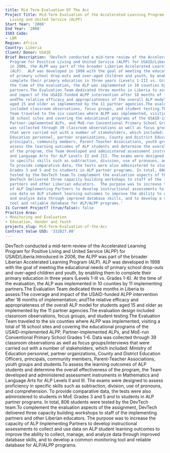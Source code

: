 ```yaml
---
title: Mid Term Evaluation Of The Acc
Project Title: Mid-Term Evaluation of the Accelerated Learning Program for Positive
  Living and United Service (ALPP)
Start Year: '2008'
End Year: '2008'
ISO3 Code:
- LBR
Region: Africa
Country: Liberia
Client/ Donor: USAID
Brief Description: 'DevTech conducted a mid-term review of the Accelerated Learning
  Program for Positive Living and United Service (ALPP) for USAID/Liberia.Introduced
  in 2006, the ALPP was part of the broader Liberian Accelerated Learning Program
  (ALP).  ALP was developed in 1998 with the goal of meeting the educational needs
  of primary school drop-outs and over-aged children and youth, by enabling them to
  complete their primary education in three years (Levels 1-III vs. Grades 1-6). At
  the time of the evaluation, the ALP was implemented in 10 counties by 11 implementing
  partners.The Evaluation Team dedicated three months in Liberia to assess:The coverage
  and impact of the USAID-funded ALPP intervention after 18 months of implementation;
  andThe relative efficacy and appropriateness of the overall ALP model for students
  aged 15 and older as implemented by the 11 partner agencies.The evaluation design
  included classroom observations, focus groups, and student testing.The Evaluation
  Team traveled to the six counties where ALPP was implemented, visiting a total of
  18 school sites and covering the educational programs of the USAID-implemented ALPP,
  Partner-implemented ALPs, and MoE-run Conventional Primary School Grades 1-6. Data
  was collected through 39 classroom observations as well as focus groups/interviews
  that were carried out with a number of stakeholders, which included: Ministry of
  Education personnel, partner organizations, County and District Education Officers,
  principals, community members, Parent-Teacher Associations, youth groups and students.To
  assess the learning outcomes of ALP students and determine the overall effectiveness
  of the program, the Team developed and administered assessment instruments in Mathematics
  and Language Arts for ALP Levels II and III. The exams were designed to assess proficiency
  in specific skills such as subtraction, division, use of pronouns, and comprehension.
  To provide comparative data, the tests were also administered to students in MoE
  Grades 3 and 5 and to students in ALP partner programs. In total, 806 students were
  tested by the DevTech team.To complement the evaluation aspects of the assignment,
  DevTech delivered three capacity building workshops to staff of the implementing
  partners and other Liberian educators.  The purpose was to increase the capacity
  of ALP Implementing Partners to develop instructional assessments to collect and
  use data on ALP student learning outcomes to improve the ability to collect, manage,
  and analyze data through improved database skills, and to develop a common monitoring
  tool and reliable database for ALP/ALPP programs.'
Is Current Project? (true/false): false
Practice Area:
- Monitoring and Evaluation
- Education, Gender and Youth
projects_slug: Mid-Term-Evaluation-of-the-Acc
Contract Value USD: '332827.00'
---
```


DevTech conducted a mid-term review of the Accelerated Learning Program for Positive Living and United Service (ALPP) for USAID/Liberia.Introduced in 2006, the ALPP was part of the broader Liberian Accelerated Learning Program (ALP).  ALP was developed in 1998 with the goal of meeting the educational needs of primary school drop-outs and over-aged children and youth, by enabling them to complete their primary education in three years (Levels 1-III vs. Grades 1-6). At the time of the evaluation, the ALP was implemented in 10 counties by 11 implementing partners.The Evaluation Team dedicated three months in Liberia to assess:The coverage and impact of the USAID-funded ALPP intervention after 18 months of implementation; andThe relative efficacy and appropriateness of the overall ALP model for students aged 15 and older as implemented by the 11 partner agencies.The evaluation design included classroom observations, focus groups, and student testing.The Evaluation Team traveled to the six counties where ALPP was implemented, visiting a total of 18 school sites and covering the educational programs of the USAID-implemented ALPP, Partner-implemented ALPs, and MoE-run Conventional Primary School Grades 1-6. Data was collected through 39 classroom observations as well as focus groups/interviews that were carried out with a number of stakeholders, which included: Ministry of Education personnel, partner organizations, County and District Education Officers, principals, community members, Parent-Teacher Associations, youth groups and students.To assess the learning outcomes of ALP students and determine the overall effectiveness of the program, the Team developed and administered assessment instruments in Mathematics and Language Arts for ALP Levels II and III. The exams were designed to assess proficiency in specific skills such as subtraction, division, use of pronouns, and comprehension. To provide comparative data, the tests were also administered to students in MoE Grades 3 and 5 and to students in ALP partner programs. In total, 806 students were tested by the DevTech team.To complement the evaluation aspects of the assignment, DevTech delivered three capacity building workshops to staff of the implementing partners and other Liberian educators.  The purpose was to increase the capacity of ALP Implementing Partners to develop instructional assessments to collect and use data on ALP student learning outcomes to improve the ability to collect, manage, and analyze data through improved database skills, and to develop a common monitoring tool and reliable database for ALP/ALPP programs.